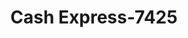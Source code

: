 ---
f_zip-code: 99001
f_state-code: WA
title: Cash Express-7425
f_phone: 509-244-7000
f_city-only: Airway Heights
f_address: 11980 West Sunset Highway Airway Heights
f_location-unique-id: '7425'
slug: cash-express-7425
updated-on: '2024-05-30T13:46:58.046Z'
created-on: '2024-05-30T13:36:59.803Z'
published-on: '2024-05-30T13:54:32.469Z'
f_city-state: cms/city/airway-heights-wa.md
f_company: cms/company/cash-express.md
f_state: cms/state/washington.md
layout: '[payday-loan].html'
tags: payday-loan
---